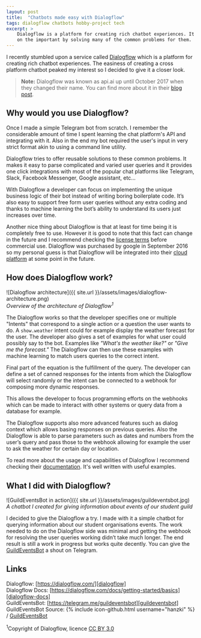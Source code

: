 ```yaml
---
layout: post
title:  "Chatbots made easy with Dialogflow"
tags: dialogflow chatbots hobby-project tech
excerpt: >
    Dialogflow is a platform for creating rich chatbot experiences. It allows developer to focus 
    on the important by solving many of the common problems for them.
---
```


I recently stumbled upon a service called [Dialogflow][dialogflow] which is a platform for creating rich chatbot experiences.
The easiness of creating a cross platform chatbot peaked my interest so I decided to give it a closer look.

> **Note:** Dialogflow was known as api.ai up until October 2017 when they changed their name. You can find more about it
in their [blog post][dialogflow-new-name].

## Why would you use Dialogflow?

Once I made a simple Telegram bot from scratch. I remember the considerable amount of time I spent learning the chat
platform's API and integrating with it. Also in the end my bot required the user's input in very strict format akin to
using a command line utility.

Dialogflow tries to offer reusable solutions to these common problems. It makes it easy to parse complicated and varied
user queries and it provides one click integrations with most of the popular chat platforms like Telegram, Slack,
Facebook Messenger, Google assistant, etc… 

With Dialogflow a developer can focus on implementing the unique business logic of their bot instead of writing boring
boilerplate code. It’s also easy to support free form user queries without any extra coding and thanks to machine
learning the bot’s ability to understand its users just increases over time.

Another nice thing about Dialogflow is that at least for time being it is completely free to use. However it is good to
note that this fact can change in the future and I recommend checking the [license terms][dialogflow-license] before 
commercial use. Dialogflow was purchased by google in September 2016 so my personal guess is that Dialogflow will be 
integrated into their [cloud platform][google-cloud] at some point in the future.

## How does Dialogflow work?

![Dialogflow architecture]({{ site.url }}/assets/images/dialogflow-architecture.png)  
*Overview of the architecture of Dialogflow<sup>1</sup>*

The Dialogflow works so that the developer specifies one or multiple "Intents" that correspond to a single action or
a question the user wants to do. A `show.weather` intent could for example display the weather forecast for the user.
The developer also gives a set of examples for what user could possibly say to the bot. Examples like 
*"What's the weather like?"* or *"Give me the forecast."* The Dialogflow can then use
these examples with machine learning to match users queries to the correct intent. 

Final part of the equation is the fulfillment of the query. The developer can define a set of canned responses for the
intents from which the Dialogflow will select randomly or the intent can be connected to a webhook for composing more
dynamic responses.

This allows the developer to focus programming efforts on the webhooks which can be made to interact with other systems
or query data from a database for example. 

The Dialogflow supports also more advanced features such as dialog context which allows basing responses on previous
queries. Also the Dialogflow is able to parse parameters such as dates and numbers from the user’s query and pass those
to the webhook allowing for example the user to ask the weather for certain day or location.

To read more about the usage and capabilities of Dialogflow I recommend checking their [documentation][dialogflow-docs]. It's well written 
with useful examples. 

## What I did with Dialogflow?

![GuildEventsBot in action]({{ site.url }}/assets/images/guildeventsbot.jpg)  
*A chatbot I created for giving information about events of our student guild*

I decided to give the Dialogflow a try. I made with it a simple chatbot for querying information about our student
organisations events. The work needed to do on the Dialogflow side was minimal and getting the webhook for resolving
the user queries working didn’t take much longer. The end result is still a work in progress but works quite decently.
You can give the [GuildEventsBot][guildeventsbot] a shout on Telegram.

## Links
Dialogflow: [https://dialogflow.com/][dialogflow]  
Dialogflow Docs: [https://dialogflow.com/docs/getting-started/basics][dialogflow-docs]  
GuildEventsBot: [https://telegram.me/guildeventsbot][guildeventsbot]  
GuildEventsBot Source: {% include icon-github.html username="hanzki" %} / [GuildEventsBot][guildeventsbot-code]

<sup>1</sup>Copyright of Dialogflow, licence [CC BY 3.0](https://creativecommons.org/licenses/by/3.0/)

[dialogflow]: https://dialogflow.com/
[dialogflow-new-name]: https://blog.dialogflow.com/post/apiai-new-name-dialogflow-new-features/
[dialogflow-docs]: https://dialogflow.com/docs/getting-started/basics
[dialogflow-license]: https://dialogflow.com/terms-and-privacy
[google-cloud]: https://cloud.google.com/
[guildeventsbot]: https://telegram.me/guildeventsbot
[guildeventsbot-code]: https://github.com/hanzki/GuildEventsBot